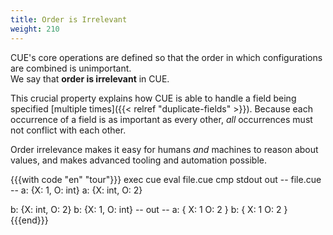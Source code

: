 ```yaml
---
title: Order is Irrelevant
weight: 210
---
```


CUE's core operations are defined so that
the order in which configurations are combined is unimportant.\
We say that **order is irrelevant** in CUE.

This crucial property explains how CUE is able to handle a field being specified
[multiple times]({{< relref "duplicate-fields" >}}).
Because each occurrence of a field is as important as every other,
*all* occurrences must not conflict with each other.

Order irrelevance makes it easy for humans _and_ machines to reason about values, and
makes advanced tooling and automation possible.

{{{with code "en" "tour"}}}
exec cue eval file.cue
cmp stdout out
-- file.cue --
a: {X: 1, O: int}
a: {X: int, O: 2}

b: {X: int, O: 2}
b: {X: 1, O: int}
-- out --
a: {
    X: 1
    O: 2
}
b: {
    X: 1
    O: 2
}
{{{end}}}
